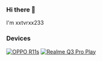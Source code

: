 ### Hi there 👋

I'm xxtvrxx233

### Devices
[![OPPO R11s](https://img.shields.io/badge/-OPPO%20R11s-black?style=for-the-badge)](https://www.oppo.com/cn/smartphones/series-r/r11s/)
[![Realme Q3 Pro Play](https://img.shields.io/badge/Realme%20Q3-Pro-ED9121?style=for-the-badge&logo=realme&logoColor=FFFFFF&labelColor=ED9121)](https://www.realme.com/)
<!--
**xxtvrxx233/xxtvrxx233** is a ✨ _special_ ✨ repository because its `README.md` (this file) appears on your GitHub profile.

Here are some ideas to get you started:

- 🔭 I’m currently working on ...
- 🌱 I’m currently learning ...
- 👯 I’m looking to collaborate on ...
- 🤔 I’m looking for help with ...
- 💬 Ask me about ...
- 📫 How to reach me: ...
- 😄 Pronouns: ...
- ⚡ Fun fact: ...
-->
